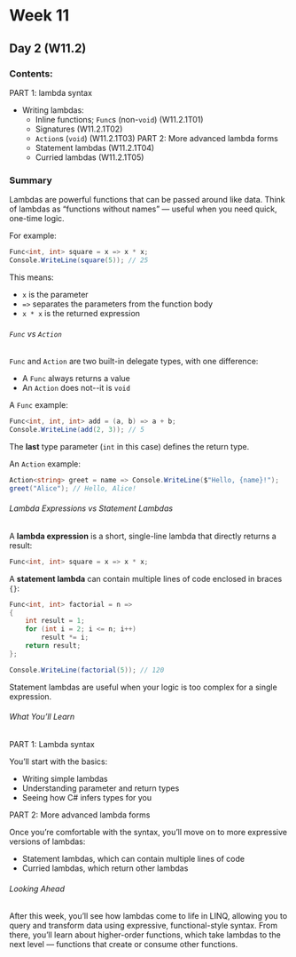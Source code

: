 # Week 11

## Day 2 (W11.2)

### Contents:

PART 1: lambda syntax
* Writing lambdas:
  * Inline functions; `Func`s (non-`void`) (W11.2.1T01)
  * Signatures (W11.2.1T02)
  * `Action`s (`void`) (W11.2.1T03)
PART 2: More advanced lambda forms
  * Statement lambdas (W11.2.1T04)
  * Curried lambdas (W11.2.1T05)

### Summary
Lambdas are powerful functions that can be passed around like data. Think of lambdas as “functions without names” — useful when you need quick, one-time logic.

For example:
```csharp
Func<int, int> square = x => x * x;
Console.WriteLine(square(5)); // 25
```

This means:
- `x` is the parameter
- `=>` separates the parameters from the function body
- `x * x` is the returned expression

###### `Func` vs `Action`
`Func` and `Action` are two built-in delegate types, with one difference:
- A `Func` always returns a value
- An `Action` does not--it is `void`

A `Func` example:
```csharp
Func<int, int, int> add = (a, b) => a + b;
Console.WriteLine(add(2, 3)); // 5
```

The **last** type parameter (`int` in this case) defines the return type.

An `Action` example:
```csharp
Action<string> greet = name => Console.WriteLine($"Hello, {name}!");
greet("Alice"); // Hello, Alice!
```

###### Lambda Expressions vs Statement Lambdas
A **lambda expression** is a short, single-line lambda that directly returns a result:
```csharp
Func<int, int> square = x => x * x;
```

A **statement lambda** can contain multiple lines of code enclosed in braces `{}`:
```csharp
Func<int, int> factorial = n =>
{
    int result = 1;
    for (int i = 2; i <= n; i++)
        result *= i;
    return result;
};

Console.WriteLine(factorial(5)); // 120
```

Statement lambdas are useful when your logic is too complex for a single expression.

###### What You’ll Learn
PART 1: Lambda syntax

You’ll start with the basics:
- Writing simple lambdas
- Understanding parameter and return types
- Seeing how C# infers types for you

PART 2: More advanced lambda forms

Once you’re comfortable with the syntax, you’ll move on to more expressive versions of lambdas:
- Statement lambdas, which can contain multiple lines of code
- Curried lambdas, which return other lambdas

###### Looking Ahead
After this week, you’ll see how lambdas come to life in LINQ, allowing you to query and transform data using expressive, functional-style syntax.
From there, you’ll learn about higher-order functions, which take lambdas to the next level — functions that create or consume other functions.